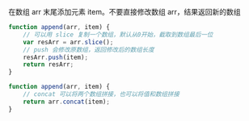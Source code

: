 ﻿在数组 arr 末尾添加元素 item。不要直接修改数组 arr，结果返回新的数组
``` javascript
function append(arr, item) {
	// 可以用 slice 复制一个数组，默认从0开始，截取到数组最后一位
    var resArr = arr.slice();
    // push 会修改原数组，返回修改后的数组长度
    resArr.push(item);
    return resArr;
}
```
``` javascript
function append(arr, item) {
	// concat 可以将两个数组拼接，也可以将值和数组拼接
    return arr.concat(item);
}
```
